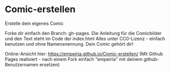 # Comic-erstellen
Erstelle dein eigenes Comic

Forke dir einfach den Branch: gh-pages.
Die Anleitung für die Comicbilder und den Text steht im Code der index.html
Alles unter CC0-Lizenz - einfach benutzen und ohne Namensnennung.
Dein Comic gehört dir! 

Online-Ansicht hier: https://empeiria.github.io/Comic-erstellen/
(Mit Github Pages realisiert - nach einem Fork einfach "empeiria" mit deinem github-Benutzernamen ersetzen)
